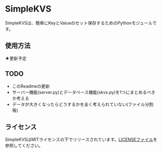 # SimpleKVS

SimpleKVSは、簡単にKeyとValueのセット保存するためのPythonモジュールです。

## 使用方法

★更新予定

## TODO

* このReadmeの更新
* サーバー機能(server.py)とデータベース機能(skvs.py)を1つにまとめるべきか考える
* データが大きくなったらどうするかを全く考えられていない(ファイル分割等)


## ライセンス

SimpleKVSはMITライセンスの下でリリースされています。[LICENSEファイル](./LICENSE)を参照してください。